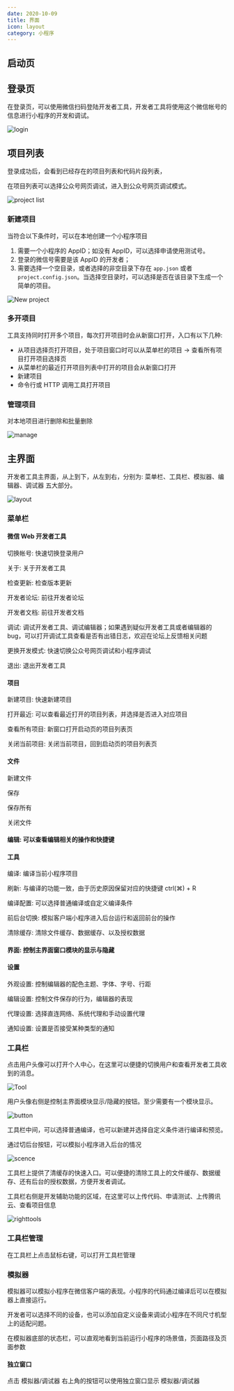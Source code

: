 ```yaml
---
date: 2020-10-09
title: 界面
icon: layout
category: 小程序
---
```


## 启动页

## 登录页

在登录页，可以使用微信扫码登陆开发者工具，开发者工具将使用这个微信帐号的信息进行小程序的开发和调试。

![login](https://res.wx.qq.com/wxdoc/dist/assets/img/login.b4162666.png)

## 项目列表

登录成功后，会看到已经存在的项目列表和代码片段列表，

在项目列表可以选择公众号网页调试，进入到公众号网页调试模式。

![project list](https://res.wx.qq.com/wxdoc/dist/assets/img/projectlist.aae3a02e.png)

### 新建项目

当符合以下条件时，可以在本地创建一个小程序项目

1. 需要一个小程序的 AppID；如没有 AppID，可以选择申请使用测试号。
1. 登录的微信号需要是该 AppID 的开发者；
1. 需要选择一个空目录，或者选择的非空目录下存在 `app.json` 或者 `project.config.json`。当选择空目录时，可以选择是否在该目录下生成一个简单的项目。

![New project](https://res.wx.qq.com/wxdoc/dist/assets/img/addproject.ec48a6a3.png)

### 多开项目

工具支持同时打开多个项目，每次打开项目时会从新窗口打开，入口有以下几种:

- 从项目选择页打开项目，处于项目窗口时可以从菜单栏的项目 -> 查看所有项目打开项目选择页
- 从菜单栏的最近打开项目列表中打开的项目会从新窗口打开
- 新建项目
- 命令行或 HTTP 调用工具打开项目

### 管理项目

对本地项目进行删除和批量删除

![manage](https://res.wx.qq.com/wxdoc/dist/assets/img/projectmanage.8cdedbdc.png)

## 主界面

开发者工具主界面，从上到下，从左到右，分别为: 菜单栏、工具栏、模拟器、编辑器、调试器 五大部分。

![layout](https://res.wx.qq.com/wxdoc/dist/assets/img/parts.c8bf6336.png)

### 菜单栏

#### 微信 Web 开发者工具

切换帐号: 快速切换登录用户

关于: 关于开发者工具

检查更新: 检查版本更新

开发者论坛: 前往开发者论坛

开发者文档: 前往开发者文档

调试: 调试开发者工具、调试编辑器；如果遇到疑似开发者工具或者编辑器的 bug，可以打开调试工具查看是否有出错日志，欢迎在论坛上反馈相关问题

更换开发模式: 快速切换公众号网页调试和小程序调试

退出: 退出开发者工具

#### 项目

新建项目: 快速新建项目

打开最近: 可以查看最近打开的项目列表，并选择是否进入对应项目

查看所有项目: 新窗口打开启动页的项目列表页

关闭当前项目: 关闭当前项目，回到启动页的项目列表页

#### 文件

新建文件

保存

保存所有

关闭文件

#### 编辑: 可以查看编辑相关的操作和快捷键

#### 工具

编译: 编译当前小程序项目

刷新: 与编译的功能一致，由于历史原因保留对应的快捷键 ctrl(⌘) + R

编译配置: 可以选择普通编译或自定义编译条件

前后台切换: 模拟客户端小程序进入后台运行和返回前台的操作

清除缓存: 清除文件缓存、数据缓存、以及授权数据

#### 界面: 控制主界面窗口模块的显示与隐藏

#### 设置

外观设置: 控制编辑器的配色主题、字体、字号、行距

编辑设置: 控制文件保存的行为，编辑器的表现

代理设置: 选择直连网络、系统代理和手动设置代理

通知设置: 设置是否接受某种类型的通知

### 工具栏

点击用户头像可以打开个人中心，在这里可以便捷的切换用户和查看开发者工具收到的消息。

![Tool](https://res.wx.qq.com/wxdoc/dist/assets/img/noticecenter.ffa6e967.png)

用户头像右侧是控制主界面模块显示/隐藏的按钮。至少需要有一个模块显示。

![button](https://res.wx.qq.com/wxdoc/dist/assets/img/showandhide.5388b188.gif)

工具栏中间，可以选择普通编译，也可以新建并选择自定义条件进行编译和预览。

通过切后台按钮，可以模拟小程序进入后台的情况

![scence](https://res.wx.qq.com/wxdoc/dist/assets/img/background.2cd7c93b.png)

工具栏上提供了清缓存的快速入口。可以便捷的清除工具上的文件缓存、数据缓存、还有后台的授权数据，方便开发者调试。

工具栏右侧是开发辅助功能的区域，在这里可以上传代码、申请测试、上传腾讯云、查看项目信息

![righttools](https://res.wx.qq.com/wxdoc/dist/assets/img/righttools.8bacf906.png)

### 工具栏管理

在工具栏上点击鼠标右键，可以打开工具栏管理

### 模拟器

模拟器可以模拟小程序在微信客户端的表现。小程序的代码通过编译后可以在模拟器上直接运行。

开发者可以选择不同的设备，也可以添加自定义设备来调试小程序在不同尺寸机型上的适配问题。

在模拟器底部的状态栏，可以直观地看到当前运行小程序的场景值，页面路径及页面参数

#### 独立窗口

点击 模拟器/调试器 右上角的按钮可以使用独立窗口显示 模拟器/调试器
